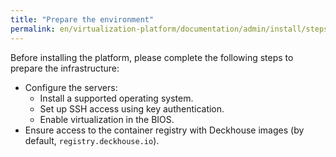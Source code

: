 ```yaml
---
title: "Prepare the environment"
permalink: en/virtualization-platform/documentation/admin/install/steps/prepare.html
---
```


Before installing the platform, please complete the following steps to prepare the infrastructure:

- Configure the servers:
  - Install a supported operating system.
  - Set up SSH access using key authentication.
  - Enable virtualization in the BIOS.
- Ensure access to the container registry with Deckhouse images (by default, `registry.deckhouse.io`).
